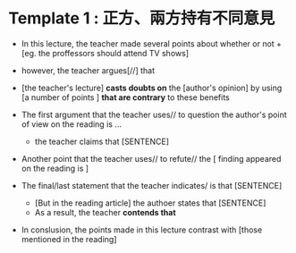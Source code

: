
# Template 1 : 正方、兩方持有不同意見 

- In this lecture, the teacher made several points about whether or not + [eg. the proffessors should attend TV shows] 

- however, the teacher argues[//] that

- [the teacher's lecture] __casts doubts on__ the [author's opinion] by using [a number of points ] __that are contrary__ to these benefits

- The first argument that the teacher uses// to question the author's point of view on the reading is ...
    - the teacher claims that [SENTENCE]

- Another point that the teacher uses// to refute// the [ finding  appeared on the reading is ]


- The final/last statement that the teacher indicates/ is that [SENTENCE]
    - [But in the reading article] the authoer states that [SENTENCE]
    -  As a result, the teacher __contends that__ 

- In conslusion, the points made in this lecture contrast with [those mentioned in the reading]


